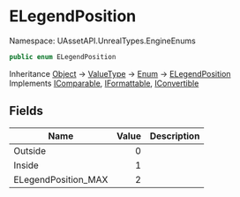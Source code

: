 # ELegendPosition

Namespace: UAssetAPI.UnrealTypes.EngineEnums

```csharp
public enum ELegendPosition
```

Inheritance [Object](https://docs.microsoft.com/en-us/dotnet/api/system.object) → [ValueType](https://docs.microsoft.com/en-us/dotnet/api/system.valuetype) → [Enum](https://docs.microsoft.com/en-us/dotnet/api/system.enum) → [ELegendPosition](./uassetapi.unrealtypes.engineenums.elegendposition.md)<br>
Implements [IComparable](https://docs.microsoft.com/en-us/dotnet/api/system.icomparable), [IFormattable](https://docs.microsoft.com/en-us/dotnet/api/system.iformattable), [IConvertible](https://docs.microsoft.com/en-us/dotnet/api/system.iconvertible)

## Fields

| Name | Value | Description |
| --- | --: | --- |
| Outside | 0 |  |
| Inside | 1 |  |
| ELegendPosition_MAX | 2 |  |
